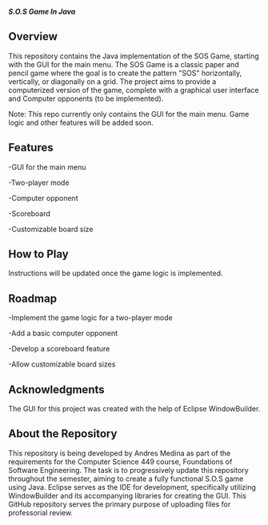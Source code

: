   ***S.O.S Game In Java***

Overview
--------
This repository contains the Java implementation of the SOS Game, starting with the GUI for the main menu. The SOS Game is a classic paper and pencil game where the goal is to create the pattern "SOS" horizontally, vertically, or diagonally on a grid. The project aims to provide a computerized version of the game, complete with a graphical user interface and Computer opponents (to be implemented).

Note: This repo currently only contains the GUI for the main menu. Game logic and other features will be added soon.

Features
--------

-GUI for the main menu

-Two-player mode
  
-Computer opponent
  
-Scoreboard
  
-Customizable board size
  

How to Play
-----------

Instructions will be updated once the game logic is implemented.

Roadmap
-------
-Implement the game logic for a two-player mode

-Add a basic computer opponent

-Develop a scoreboard feature

-Allow customizable board sizes

Acknowledgments
---------------

The GUI for this project was created with the help of Eclipse WindowBuilder.

About the Repository
--------------------

This repository is being developed by Andres Medina as part of the requirements for the Computer Science 449 course, Foundations of Software Engineering. The task is to progressively update this repository throughout the semester, aiming to create a fully functional S.O.S game using Java. Eclipse serves as the IDE for development, specifically utilizing WindowBuilder and its accompanying libraries for creating the GUI. This GitHub repository serves the primary purpose of uploading files for professorial review.




